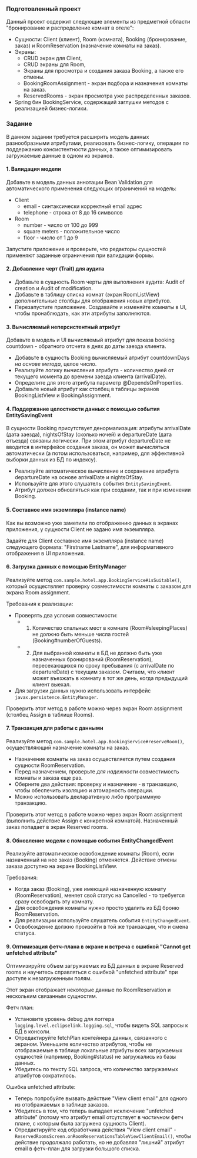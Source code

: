 ### Подготовленный проект
Данный проект содержит следующие элементы из предметной области "бронирование и распределение комнат в отеле":
- Сущности: Client (клиент), Room (комната), Booking (бронирование, заказ) и RoomReservation (назначение комнаты на заказ).
- Экраны:
  - CRUD экран для Client,
  - CRUD экраны для Room,
  - Экраны для просмотра и создания заказа Booking, а также его отмены.
  - BookingRoomAssignment - экран подбора и назначения комнаты на заказ.
  - ReservedRooms - экран просмотра уже распределенных заказов.
- Spring бин BookingService, содержащий заглушки методов c реализацией бизнес-логики.

### Задание
В данном задании требуется расширить модель данных разнообразными атрибутами, реализовать бизнес-логику, 
операции по поддержанию консистентности данных, а также оптимизировать загружаемые данные в одном из экранов.

#### 1. Валидация модели
Добавьте в модель данных аннотации Bean Validation для автоматического применения следующих ограничений на модель:
- Client
  - email - синтаксически корректный email адрес
  - telephone - строка от 8 до 16 символов
- Room
  - number - число от 100 до 999
  - square meters - положительное число
  - floor - число от 1 до 9

Запустите приложение и проверьте, что редакторы сущностей применяют заданные ограничения при валидации формы. 

#### 2. Добавление черт (Trait) для аудита
- Добавьте в сущность Room черты для выполнения аудита: Audit of creation и Audit of modification.
- Добавьте в таблицу списка комнат (экран RoomListView) дополнительные столбцы для отображения новых атрибутов. 
- Перезапустите приложение. Создавайте и изменяйте комнаты в UI, чтобы пронаблюдать, как эти атрибуты заполняются.

#### 3. Вычисляемый неперсистентный атрибут
Добавьте в модель и UI вычисляемый атрибут для показа booking countdown - обратного отсчета в днях до даты заезда клиента.
- Добавьте в сущность Booking вычисляемый атрибут countdownDays *на основе метода*, целое число.
- Реализуйте логику вычисления атрибута - количество дней от текущего момента до времени заезда клиента (arrivalDate).
- Определите для этого атрибута параметр @DependsOnProperties.
- Добавьте новый атрибут как столбец в таблицы экранов BookingListView и BookingAssignment.

#### 4. Поддержание целостности данных с помощью события EntitySavingEvent
В сущности Booking присутствует денормализация: атрибуты arrivalDate (дата заезда), nightsOfStay (сколько ночей)
и departureDate (дата отъезда) связаны логически. При этом атрибут departureDate не вводится в интерфейсе создания заказа,
он может вычисляться автоматически (а потом использоваться, например, для эффективной выборки данных из БД по индексу).

- Реализуйте автоматическое вычисление и сохранение атрибута departureDate на основе arrivalDate и nightsOfStay.
- Используйте для этого слушатель события `EntitySavingEvent`.
- Атрибут должен обновляться как при создании, так и при изменении Booking.

#### 5. Составное имя экземпляра (instance name) 
Как вы возможно уже заметили по отображению данных в экранах приложения, у сущности Client не задано имя экземпляра.

Задайте для Client составное имя экземпляра (instance name) следующего формата: "Firstname Lastname",
для информативного отображения в UI приложения.

#### 6. Загрузка данных с помощью EntityManager
Реализуйте метод `com.sample.hotel.app.BookingService#isSuitable()`,
который осуществляет проверку совместимости комнаты с заказом для экрана Room assignment.

Требования к реализации:
- Проверять два условия совместимости:
  - 1) Количество спальных мест в комнате (Room#sleepingPlaces) не должно быть меньше числа гостей (Booking#numberOfGuests).
  - 2) Для выбранной комнаты в БД не должно быть уже назначенных бронирований (RoomReservation),
пересекающихся по сроку пребывания (с arrivalDate по departureDate) с текущим заказом.
Считаем, что клиент может въезжать в комнату в тот же день, когда предыдущий клиент выехал.
- Для загрузки данных нужно использовать интерфейс `javax.persistence.EntityManager`.

Проверить этот метод в работе можно через экран Room assignment (столбец Assign в таблице Rooms).

#### 7. Транзакция для работы с данными
Реализуйте метод `com.sample.hotel.app.BookingService#reserveRoom()`, осуществляющий назначение комнаты на заказ.

- Назначение комнаты на заказ осуществляется путем создания сущности RoomReservation.
- Перед назначением, проверьте *для надежности* совместимость комнаты и заказа еще раз.
- Оберните два действия: проверку и назначение - в транзакцию, чтобы обеспечить изоляцию и атомарность операции.
- Можно использовать декларативную либо программную транзакцию.

Проверить этот метод в работе можно через экран Room assignment (выполнить действие Assign с конкретной комнатой).
Назначенный заказ попадает в экран Reserved rooms.

#### 8. Обновление модели с помощью события EntityChangedEvent
Реализуйте автоматическое освобождение комнаты (Room), если назначенный на нее заказ (Booking) отменяется.
Действие отмены заказа доступно на экране BookingListView.

Требования:
- Когда заказ (Booking), уже имеющий назначенную комнату (RoomReservation), меняет свой статус на Cancelled - 
то требуется сразу освободить эту комнату. 
- Для освобождения комнаты нужно просто удалить из БД броню RoomReservation.
- Для реализации используйте слушатель события `EntityChangedEvent`.
- Освобождение должно произойти в той же транзакции, что и смена статуса.

#### 9. Оптимизация фетч-плана в экране и встреча с ошибкой "Cannot get unfetched attribute"
Оптимизируйте объем загружаемых из БД данных в экране Reserved rooms
и научитесь справляться с ошибкой "unfetched attribute" при доступе к незагруженным полям.

Этот экран отображает некоторые данные по RoomReservation и нескольким связанным сущностям.

Фетч план:
- Установите уровень debug для логгера `logging.level.eclipselink.logging.sql`, чтобы видеть SQL запросы к БД в консоли. 
- Отредактируйте fetchPlan контейнера данных, связанного с экраном. Уменьшите количество атрибутов, чтобы
не отображаемые в таблице локальные атрибуты всех загружаемых сущностей (например, Booking#status) не загружались из базы данных.
- Убедитесь по тексту SQL запроса, что количество загружаемых атрибутов сократилось.

Ошибка unfetched attribute:
- Теперь попробуйте вызвать действие "View client email" для одного из отображаемых в таблице заказов.
- Убедитесь в том, что теперь выпадает исключение "unfetched attribute"
(потому что атрибут email отсутствует в *частичном* фетч плане, с которым была загружена сущность Client). 
- Отредактируйте код обработчика действия "View client email" - `ReservedRoomsScreen.onRoomReservationsTableViewClientEmail()`,
чтобы действие продолжало работать, но не добавляя "лишний" атрибут email в фетч-план для загрузки большого списка.
